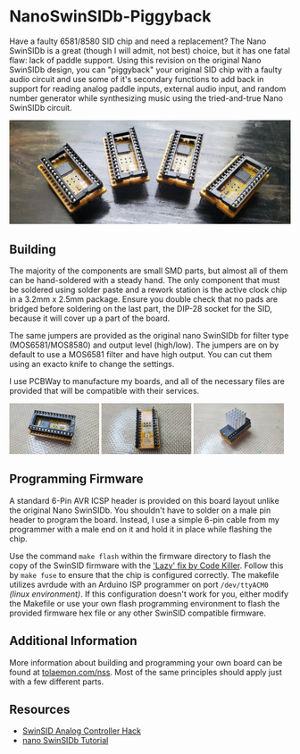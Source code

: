# NanoSwinSIDb-Piggyback
Have a faulty 6581/8580 SID chip and need a replacement? The Nano SwinSIDb is a great (though I will admit, not best) choice, but it has one fatal flaw: lack of paddle support. Using this revision on the original Nano SwinSIDb design, you can "piggyback" your original SID chip with a faulty audio circuit and use some of it's secondary functions to add back in support for reading analog paddle inputs, external audio input, and random number generator while synthesizing music using the tried-and-true Nano SwinSIDb circuit.

![Group of Nano SwinSIDb Piggybacks](/images/group.jpg)

## Building
The majority of the components are small SMD parts, but almost all of them can be hand-soldered with a steady hand. The only component that must be soldered using solder paste and a rework station is the active clock chip in a 3.2mm x 2.5mm package. Ensure you double check that no pads are bridged before soldering on the last part, the DIP-28 socket for the SID, because it will cover up a part of the board.

The same jumpers are provided as the original nano SwinSIDb for filter type (MOS6581/MOS8580) and output level (high/low). The jumpers are on by default to use a MOS6581 filter and have high output. You can cut them using an exacto knife to change the settings.

I use PCBWay to manufacture my boards, and all of the necessary files are provided that will be compatible with their services.

<p float="left">
<img src="/images/top.jpg" width="32%" alt="Top of Nano SwinSIDb Piggyback" />
<img src="/images/bottom.jpg" width="32%" alt="Bottom of Nano SwinSIDb Piggyback" />
<img src="/images/sid.jpg" width="32%" alt="Nano SwinSIDb Piggyback with MOS6581 on Top" />
</p>

## Programming Firmware
A standard 6-Pin AVR ICSP header is provided on this board layout unlike the original Nano SwinSIDb. You shouldn't have to solder on a male pin header to program the board. Instead, I use a simple 6-pin cable from my programmer with a male end on it and hold it in place while flashing the chip.

Use the command `make flash` within the firmware directory to flash the copy of the SwinSID firmware with the ['Lazy' fix by Code Killer](http://www.forum64.de/index.php?thread/56605-nano-swinsid-upgrades-paddles-etc/&pageNo=2). Follow this by `make fuse` to ensure that the chip is configured correctly. The makefile utilizes avrdude with an Arduino ISP programmer on port `/dev/ttyACM0` _(linux environment)_. If this configuration doesn't work for you, either modify the Makefile or use your own flash programming environment to flash the provided firmware hex file or any other SwinSID compatible firmware.

## Additional Information
More information about building and programming your own board can be found at [tolaemon.com/nss](http://www.tolaemon.com/nss/). Most of the same principles should apply just with a few different parts.

## Resources
- [SwinSID Analog Controller Hack](https://ilesj.wordpress.com/2014/07/24/swinsid-analog-controller-hack/)
- [nano SwinSIDb Tutorial](http://www.tolaemon.com/nss/)
